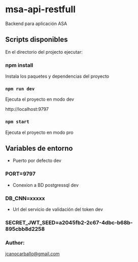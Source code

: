 # msa-api-restfull

Backend para aplicación ASA

## Scripts disponibles

En el directorio del projecto ejecutar:

### npm install

Instala los paquetes y dependencias del proyecto

### `npm run dev`

Ejecuta el proyecto en modo dev

http://localhost:9797

### `npm start` 

Ejecuta el proyecto en modo pro

## Variables de entorno

- Puerto por defecto dev
### PORT=9797

- Conexion a BD postgressql dev
### DB_CNN=xxxxx

- Url del servicio de validación del token dev
### SECRET_JWT_SEED=a2045fb2-2c67-4dbc-b68b-895cbb8d2258

### Author:

jcanocarballo@gmail.com